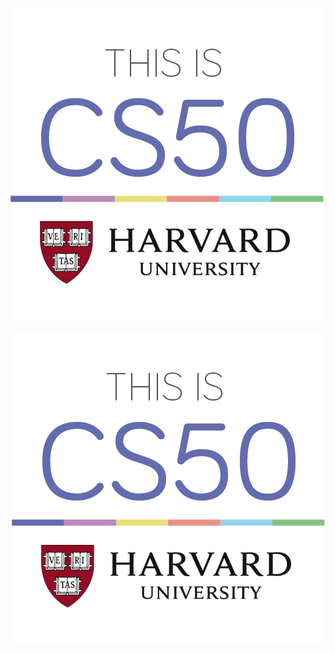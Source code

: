![alt text](https://raw.githubusercontent.com/sarasoll/CS50x/main/cs50-1.png)
<p align="center">
  <img src="https://raw.githubusercontent.com/sarasoll/CS50x/main/cs50-1.png" />
</p>
